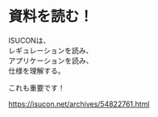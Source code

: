 # 資料を読む！

ISUCONは、  
レギュレーションを読み、  
アプリケーションを読み、  
仕様を理解する。

これも重要です！

https://isucon.net/archives/54822761.html